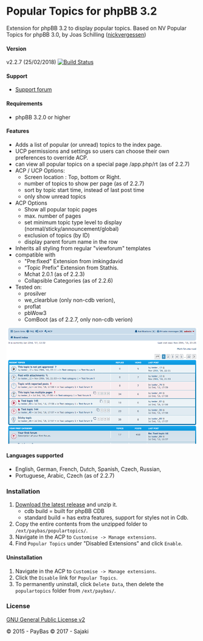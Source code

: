 Popular Topics for phpBB 3.2
============

Extension for phpBB 3.2 to display popular topics.
Based on NV Popular Topics for phpBB 3.0, by Joas Schilling ([nickvergessen](https://github.com/nickvergessen))

#### Version
v2.2.7 (25/02/2018)
[![Build Status](https://api.travis-ci.org/Sajaki/PopularTopics.svg)](https://travis-ci.org/Sajaki/PopularTopics)

#### Support
- [Support forum](https://www.avathar.be/bbdkp/viewforum.php?f=65)

#### Requirements
- phpBB 3.2.0 or higher

#### Features
- Adds a list of popular (or unread) topics to the index page.
- UCP permissions and settings so users can choose their own preferences to override ACP.
- can view all popular topics on a special page /app.php/rt (as of 2.2.7)
- ACP / UCP Options:
  - Screen location : Top, bottom or Right.
  - number of topics to show per page  (as of 2.2.7)
  - sort by topic start time, instead of last post time
  - only show unread topics
- ACP Options  
  - Show all popular topic pages
  - max. number of pages
  - set minimum topic type level to display (normal/sticky/announcement/global)
  - exclusion of topics (by ID)
  - display parent forum name in the row
- Inherits all styling from regular "viewforum" templates
- compatible with 
   - "Pre:fixed" Extension from imkingdavid 
   - “Topic Prefix“ Extension from Stathis.
   - Mchat 2.0.1 (as of 2.2.3)  
   - Collapsible Categories (as of 2.2.6)
- Tested on:
  - prosilver  
  - we_clearblue (only non-cdb verion), 
  - proflat 
  - pbWow3
  - ComBoot (as of 2.2.7, only non-cdb verion)

![Screenshot](screenshot.png)

#### Languages supported
- English, German, French, Dutch, Spanish, Czech, Russian, 
- Portuguese, Arabic, Czech (as of 2.2.7) 
  
### Installation
1. [Download the latest release](https://www.avathar.be/bbdkp/app.php/dlext/?view=detail&df_id=35) and unzip it.
    - cdb build = built for phpBB CDB
    - standard build = has extra features, support for styles not in Cdb.
2. Copy the entire contents from the unzipped folder to `/ext/paybas/populartopics/`.
3. Navigate in the ACP to `Customise -> Manage extensions`.
4. Find `Popular Topics` under "Disabled Extensions" and click `Enable`.

#### Uninstallation
1. Navigate in the ACP to `Customise -> Manage extensions`.
2. Click the `Disable` link for `Popular Topics`.
3. To permanently uninstall, click `Delete Data`, then delete the `populartopics` folder from `/ext/paybas/`.

### License
[GNU General Public License v2](http://opensource.org/licenses/GPL-2.0)

© 2015 - PayBas
© 2017 - Sajaki

